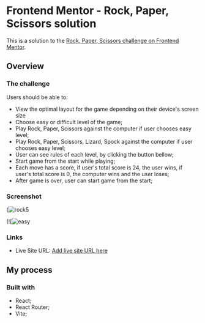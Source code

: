 # Frontend Mentor - Rock, Paper, Scissors solution

This is a solution to the [Rock, Paper, Scissors challenge on Frontend Mentor](https://www.frontendmentor.io/challenges/rock-paper-scissors-game-pTgwgvgH).

## Overview

### The challenge

Users should be able to:

- View the optimal layout for the game depending on their device's screen size
- Choose easy or difficult level of the game;
- Play Rock, Paper, Scissors against the computer if user chooses easy level;
- Play Rock, Paper, Scissors, Lizard, Spock against the computer if user chooses easy level;
- User can see rules of each level, by clicking the button bellow;
- Start game from the start while playing;
- Each move has a score, if user's total score is 24, the user wins, if user's total score is 0, the computer wins and the user loses;
- After game is over, user can start game from the start;

### Screenshot

 (![rock5](https://github.com/nanatotibadze/RockPaperScissors/assets/106735126/85979214-3dec-4a5b-8ddb-8d6f43b66c18)

(![![easy](https://github.com/nanatotibadze/RockPaperScissors/assets/106735126/be10142a-0f4a-4c34-93ff-18377d46d6de)




### Links

- Live Site URL: [Add live site URL here](https://your-live-site-url.com)

## My process

### Built with

- React;
- React Router;
- Vite;

